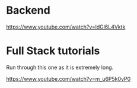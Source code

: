 # Backend 

https://www.youtube.com/watch?v=ldGl6L4Vktk

# Full Stack tutorials

Run through this one as it is extremely long.

https://www.youtube.com/watch?v=m_u6P5k0vP0

